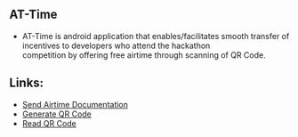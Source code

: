 ## AT-Time
- AT-Time is android application that enables/facilitates smooth transfer of incentives to developers who attend the hackathon
 <br> competition by offering free airtime through scanning of QR Code.

## Links:
- [Send Airtime Documentation](https://developers.africastalking.com/docs/airtime/sending)
- [Generate QR Code](https://www.geeksforgeeks.org/how-to-generate-qr-code-in-android/)
- [Read QR Code](https://www.javatpoint.com/android-qr-code-or-bar-code-scanner)
